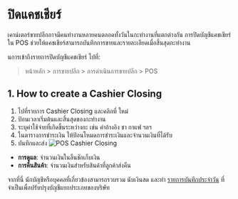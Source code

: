 <!-- add-breadcrumbs -->
# ปิดแคชเชียร์

เคาน์เตอร์ขายปลีกอาจมีคนทำงานหลายคนตลอดทั้งวันในกะทำงานที่แตกต่างกัน การปิดบัญชีแคชเชียร์ใน POS ช่วยให้แคชเชียร์สามารถบันทึกการขายและรายละเอียดเมื่อสิ้นสุดกะทำงาน

นการเข้าถึงรายการปิดบัญชีแคชเชียร์ ไปที่:

> หน้าหลัก > การขายปลีก > การดำเนินการขายปลีก > POS

## 1. How to create a Cashier Closing
1. ไปที่รายการ Cashier Closing และคลิกที่ ใหม่
1. ป้อนเวลาเริ่มต้นและสิ้นสุดของกะทำงาน
1. ระบุค่าใช้จ่ายที่เกิดขึ้นระหว่างกะ เช่น ค่าอ้างอิง ชา กาแฟ ฯลฯ
1. ในตารางการชำระเงิน ให้ป้อนโหมดการชำระเงินและจำนวนเงินที่ได้รับ
1. บันทึกและส่ง
    ![POS Cashier Closing](/docs/assets/img/accounts/pos-cashier-closing.png)

* **การดูแล**: จำนวนเงินในลิ้นชักเก็บเงิน
* **การคืนสินค้า**: จำนวนเงินสำหรับสินค้าที่ลูกค้าส่งคืน

จากที่นี่ นักบัญชีหรือบุคคลที่เกี่ยวข้องสามารถรวบรวม นับเงินสด และทำ [รายการบันทึกประจำวัน](/docs/user/manual/th/accounts/journal-entry) ที่จำเป็นเพื่อปรับปรุงบัญชีแยกประเภทของบริษัท